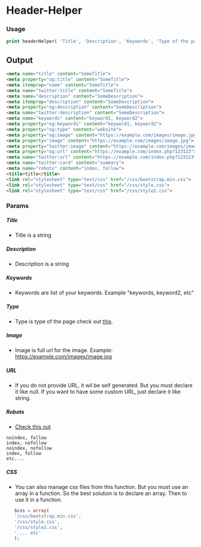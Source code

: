 # Header-Helper

### Usage

```php
print headerHelper( 'Title', 'Description', 'Keywords', 'Type of the page', 'Full url to the image', 'Robots index', 'Css array');
```

## Output
```html
<meta name="title" content="SomeTitle">
<meta property="og:title" content="SomeTitle">
<meta itemprop="name" content="SomeTitle">
<meta name="twitter:title" content="SomeTitle">
<meta name="description" content="SomeDescription">
<meta itemprop="description" content="SomeDescription">
<meta property="og:description" content="SomeDescription">
<meta name="twitter:description" content="SomeDescription">
<meta name="keywords" content="keyword1, keyword2">
<meta property="og:keywords" content="keyword1, keyword2">
<meta property="og:type" content="website">
<meta property="og:image" content="https://example.com/images/image.jpg">
<meta property="image" content="https://example.com/images/image.jpg">
<meta property="twitter:image" content="https://example.com/images/image.jpg">
<meta property="og:url" content="https://example.com/index.php?123123">
<meta name="twitter:url" content="https://example.com/index.php?123123">
<meta name="twitter:card" content="summary">
<meta name="robots" content="index, follow">
<title>title</title>
<link rel="stylesheet" type="text/css" href="/css/bootstrap.min.css">
<link rel="stylesheet" type="text/css" href="/css/style.css">
<link rel="stylesheet" type="text/css" href="/css/style2.css">
```

### Params

##### Title

 - Title is a string

##### Description

 - Description is a string

##### Keywords
  
 - Keywords are list of your keywords. Example "keywords, keyword2, etc"
  
##### Type

 - Type is type of the page check out [this](https://stackoverflow.com/a/51701628/7406948).
 
##### Image

 - Image is full url for the image. Example: https://example.com/images/image.jpg
 
##### URL

 - If you do not provide URL, it wil be self generated. But you must declare it like null. If you want to have some custom URL, just declare it like string.
 
##### Robots

 - [Check this out](https://www.robotstxt.org/meta.html)
```
noindex, follow
index, nofollow
noindex, nofollow
index, follow
etc....  
```
##### CSS

 - You can also manage css files from this function. But you must use an array in a function. So the best solution is to declare an array. Then to use it in a function.
 ```php
    $css = array(
    '/css/bootstrap.min.css',
    '/css/style.css',
    '/css/style2.css',
    '.... etc'
    );
```
 